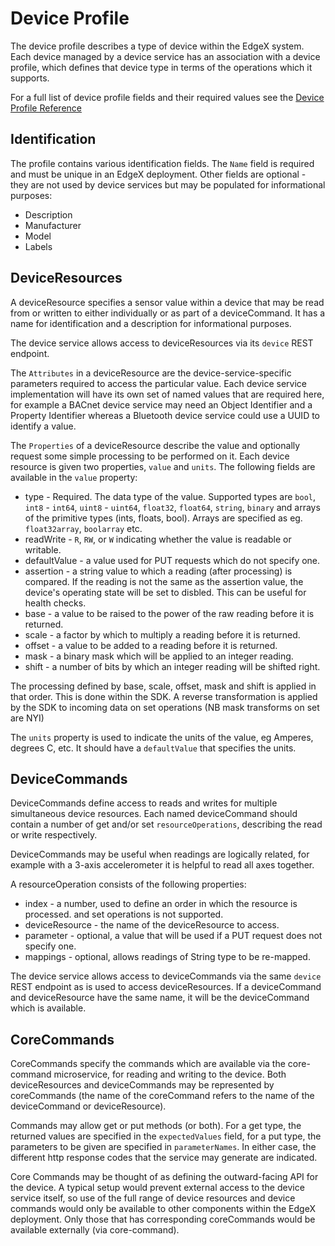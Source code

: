 # Device Profile

The device profile describes a type of device within the EdgeX system. Each
device managed by a device service has an association with a device profile,
which defines that device type in terms of the operations which it supports.

For a full list of device profile fields and their required values see the [Device Profile Reference](./Ch-DeviceProfileRef.md)

Identification
--------------

The profile contains various identification fields. The `Name` field is required and must be unique in an EdgeX deployment. Other fields are optional - they are not used by device services but may be populated for informational purposes:

* Description
* Manufacturer
* Model
* Labels

DeviceResources
---------------

A deviceResource specifies a sensor value within a device that may be read
from or written to either individually or as part of a deviceCommand. It has a
name for identification and a description for informational purposes.

The device service allows access to deviceResources via its `device`
REST endpoint.

The `Attributes` in a deviceResource are the device-service-specific parameters
required to access the particular value. Each device service implementation
will have its own set of named values that are required here, for example a
BACnet device service may need an Object Identifier and a Property Identifier
whereas a Bluetooth device service could use a UUID to identify a value.

The `Properties` of a deviceResource describe the value and optionally request
some simple processing to be performed on it. Each device resource
is given two properties, `value` and `units`. The following fields are
available in the `value` property:

* type - Required. The data type of the value. Supported types are `bool`,
`int8` - `int64`, `uint8` - `uint64`, `float32`, `float64`, `string`, `binary`
and arrays of the primitive types (ints, floats, bool). Arrays are specified
as eg. `float32array`, `boolarray` etc.
* readWrite - `R`, `RW`, or `W` indicating whether the value is readable or
writable.
* defaultValue - a value used for PUT requests which do not specify one.
* assertion - a string value to which a reading (after processing) is compared.
 If the reading is not the same as the assertion value, the device's operating
state will be set to disbled. This can be useful for health checks.
* base - a value to be raised to the power of the raw reading before it is returned.
* scale - a factor by which to multiply a reading before it is returned.
* offset - a value to be added to a reading before it is returned.
* mask - a binary mask which will be applied to an integer reading.
* shift - a number of bits by which an integer reading will be shifted right.

The processing defined by base, scale, offset, mask and shift is applied in
that order. This is done within the SDK. A reverse transformation is applied
by the SDK to incoming data on set operations (NB mask transforms on set are NYI)

The `units` property is used to indicate the units of the value, eg Amperes,
degrees C, etc. It should have a `defaultValue` that specifies the units.

DeviceCommands
--------------

DeviceCommands define access to reads and writes for multiple simultaneous
device resources. Each named deviceCommand should contain a number of get
and/or set `resourceOperations`, describing the read or write respectively.

DeviceCommands may be useful when readings are logically related, for example
with a 3-axis accelerometer it is helpful to read all axes together.

A resourceOperation consists of the following properties:

* index - a number, used to define an order in which the resource is processed.
and set operations is not supported.
* deviceResource - the name of the deviceResource to access.
* parameter - optional, a value that will be used if a PUT request does not
specify one.
* mappings - optional, allows readings of String type to be re-mapped.

The device service allows access to deviceCommands via the same `device` REST
endpoint as is used to access deviceResources. If a deviceCommand and
deviceResource have the same name, it will be the deviceCommand which is
available.

CoreCommands
------------

CoreCommands specify the commands which are available via the core-command
microservice, for reading and writing to the device. Both deviceResources and
deviceCommands may be represented by coreCommands (the name of the coreCommand
refers to the name of the deviceCommand or deviceResource).

Commands may allow get or put methods (or both). For a get type, the returned
values are specified in the `expectedValues` field, for a put type, the
parameters to be given are specified in `parameterNames`. In either case, the
different http response codes that the service may generate are indicated.

Core Commands may be thought of as defining the outward-facing API for the
device. A typical setup would prevent external access to the device service
itself, so use of the full range of device resources and device commands would
only be available to other components within the EdgeX deployment. Only those
that has corresponding coreCommands would be available externally (via
core-command).
